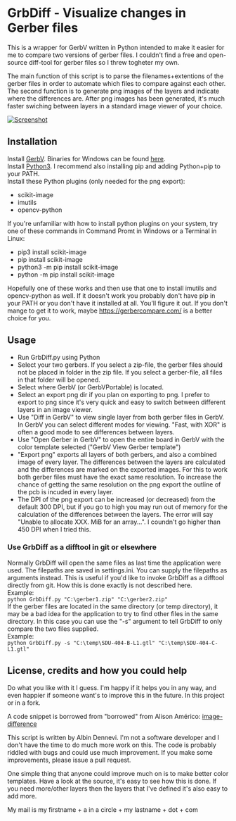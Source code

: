 # GrbDiff - Visualize changes in Gerber files

This is a wrapper for GerbV written in Python intended to make it easier for me to compare two versions of gerber files. I couldn\'t find a free and open-source diff-tool for gerber files so I threw togheter my own.

The main function of this script is to parse the filenames+extentions of the gerber files in order to automate which files to compare against each other. The second function is to generate png images of the layers and indicate where the differences are. After png images has been generated, it\'s much faster swiching between layers in a standard image viewer of your choice.

[![Screenshot](https://github.com/dennevi/GrbDiff/blob/main/screenshot.png?raw=true "Screenshot")](https://github.com/dennevi/GrbDiff/blob/main/screenshot.png?raw=true "Screenshot")

## Installation

Install [GerbV](http://gerbv.geda-project.org/). Binaries for Windows can be found [here](https://sourceforge.net/projects/gerbv-portable/files/).<br>
Install [Python3](https://www.python.org/downloads/). I recommend also installing pip and adding Python+pip to your PATH.<br>
Install these Python plugins (only needed for the png export):
- scikit-image
- imutils
- opencv-python

If you\'re unfamiliar with how to install python plugins on your system, try one of these commands in Command Promt in Windows or a Terminal in Linux:
- pip3 install scikit-image
- pip install scikit-image
- python3 -m pip install scikit-image
- python -m pip install scikit-image

Hopefully one of these works and then use that one to install imutils and opencv-python as well. If it doesn\'t work you probably don\'t have pip in your PATH or you don\'t have it installed at all. You\'ll figure it out. If you don\'t mange to get it to work, maybe https://gerbercompare.com/ is a better choice for you.

## Usage
- Run GrbDiff.py using Python
- Select your two gerbers. If you select a zip-file, the gerber files should not be placed in folder in the zip file. If you select a gerber-file, all files in that folder will be opened.
- Select where GerbV (or GerbVPortable) is located.
- Select an export png dir if you plan on exporting to png. I prefer to export to png since it\'s very quick and easy to switch between different layers in an image viewer.
- Use \"Diff in GerbV\" to view single layer from both gerber files in GerbV. In GerbV you can select different modes for viewing. \"Fast, with XOR\" is often a good mode to see differences between layers.
- Use \"Open Gerber in GerbV\" to open the entire board in GerbV with the color template selected (\"GerbV View Gerber template\")
- \"Export png\" exports all layers of both gerbers, and also a combined image of every layer. The differences between the layers are calculated and the differences are marked on the exported images. For this to work both gerber files must have the exact same resolution. To increase the chance of getting the same resolution on the png export the outline of the pcb is incuded in every layer.
- The DPI of the png export can be increased (or decreased) from the default 300 DPI, but if you go to high you may run out of memory for the calculation of the differences between the layers. The error will say "Unable to allocate XXX. MiB for an array...". I coundn\'t go higher than 450 DPI when I tried this.

### Use GrbDiff as a difftool in git or elsewhere
Normally GrbDiff will open the same files as last time the application were used. The filepaths are saved in settings.ini. You can supply the filepaths as arguments instead. This is useful if you\'d like to invoke GrbDiff as a difftool directly from git. How this is done exactly is not described here.<br>
Example:<br>
`
python GrbDiff.py "C:\gerber1.zip" "C:\gerber2.zip"
`
<br>
If the gerber files are located in the same directory (or temp directory), it may be a bad idea for the application to try to find other files in the same directory. In this case you can use the \"-s\" argument to tell GrbDiff to only compare the two files supplied.<br>
Example:<br>
`
python GrbDiff.py -s "C:\temp\SDU-404-B-L1.gtl" "C:\temp\SDU-404-C-L1.gtl"
`
## License, credits and how you could help
Do what you like with it I guess. I\'m happy if it helps you in any way, and even happier if someone want\'s to improve this in the future. In this project or in a fork.

A code snippet is borrowed from \"borrowed\" from Alison Américo: [image-difference](https://github.com/alisonamerico/image-difference/blob/master/image_diff.py)

This script is written by Albin Dennevi. I\'m not a software developer and I don\'t have the time to do much more work on this. The code is probably riddled with bugs and could use much improvement. If you make some improvements, please issue a pull request.

One simple thing that anyone could improve much on is to make better color templates. Have a look at the source, it\'s easy to see how this is done. If you need more/other layers then the layers that I\'ve defined it\'s also easy to add more.

My mail is my firstname + a in a circle + my lastname + dot + com
